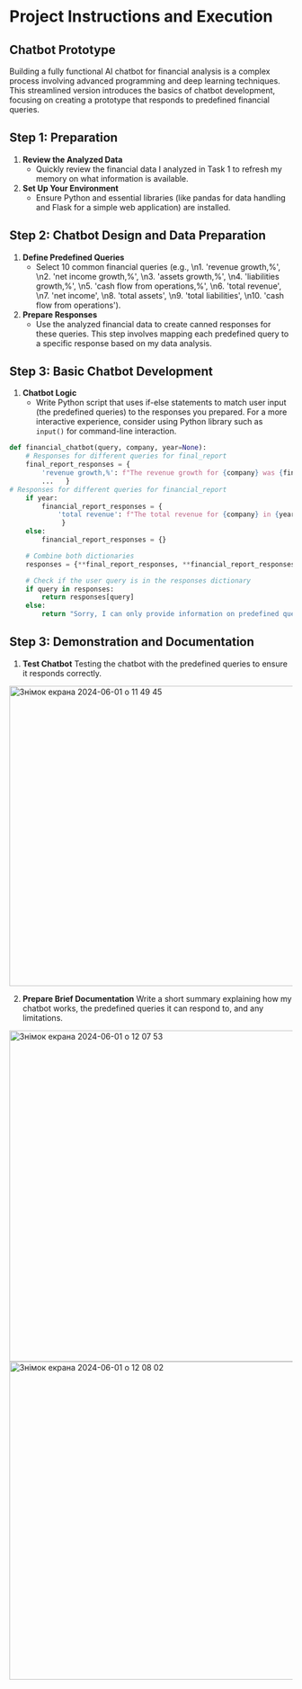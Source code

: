 # Project Instructions and Execution

## Chatbot Prototype

Building a fully functional AI chatbot for financial analysis is a complex process involving advanced programming and deep learning techniques. This streamlined version introduces the basics of chatbot development, focusing on creating a prototype that responds to predefined financial queries. 

## Step 1: Preparation

1. **Review the Analyzed Data**
   - Quickly review the financial data I analyzed in Task 1 to refresh my memory on what information is available.
2. **Set Up Your Environment**
   - Ensure Python and essential libraries (like pandas for data handling and Flask for a simple web application) are installed.

## Step 2: Chatbot Design and Data Preparation

1. **Define Predefined Queries**
   - Select 10 common financial queries (e.g., \n1. 'revenue growth,%', \n2. 'net income growth,%', \n3. 'assets growth,%', \n4. 'liabilities growth,%', \n5. 'cash flow from operations,%', \n6. 'total revenue', \n7. 'net income', \n8. 'total assets', \n9. 'total liabilities', \n10. 'cash flow from operations').
2. **Prepare Responses**
   - Use the analyzed financial data to create canned responses for these queries. This step involves mapping each predefined query to a specific response based on my data analysis.

## Step 3: Basic Chatbot Development

1. **Chatbot Logic**
   - Write Python script that uses if-else statements to match user input (the predefined queries) to the responses you prepared. For a more interactive experience, consider using Python library such as `input()` for command-line interaction.

```python
def financial_chatbot(query, company, year=None):
    # Responses for different queries for final_report
    final_report_responses = {
        'revenue growth,%': f"The revenue growth for {company} was {final_report[final_report['Company'] == company]['Revenue Growth (%)'].values[0]}%.",
        ...   }
# Responses for different queries for financial_report
    if year:
        financial_report_responses = {
            'total revenue': f"The total revenue for {company} in {year} was {financial_report[(financial_report['Company'] == company) & (financial_report['Year'] == year)]['Total Revenue'].values[0]}.",
             }
    else:
        financial_report_responses = {}

    # Combine both dictionaries
    responses = {**final_report_responses, **financial_report_responses}

    # Check if the user query is in the responses dictionary
    if query in responses:
        return responses[query]
    else:
        return "Sorry, I can only provide information on predefined queries."
```

## Step 3: Demonstration and Documentation

1. **Test Chatbot**
Testing the chatbot with the predefined queries to ensure it responds correctly.
<img width="534" alt="Знімок екрана 2024-06-01 о 11 49 45" src="https://github.com/IraSafonik/project_GenAI_BCG/assets/32171563/40437e07-6746-4b40-bf28-4972962432f5">

2. **Prepare Brief Documentation**
Write a short summary explaining how my chatbot works, the predefined queries it can respond to, and any limitations.
<img width="589" alt="Знімок екрана 2024-06-01 о 12 07 53" src="https://github.com/IraSafonik/project_GenAI_BCG/assets/32171563/dc7832f9-0258-46f3-8af7-504bb21f8dc3">
<img width="566" alt="Знімок екрана 2024-06-01 о 12 08 02" src="https://github.com/IraSafonik/project_GenAI_BCG/assets/32171563/29be5462-8a21-46f7-8298-4187d775fb04">
